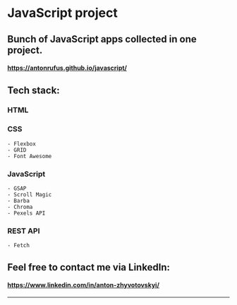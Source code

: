 # JavaScript project

## Bunch of JavaScript apps collected in one project.

#### https://antonrufus.github.io/javascript/

## Tech stack:

### HTML

### CSS

    - Flexbox
    - GRID
    - Font Awesome

### JavaScript

    - GSAP
    - Scroll Magic
    - Barba
    - Chroma
    - Pexels API

### REST API

    - Fetch

## Feel free to contact me via LinkedIn:

#### https://www.linkedin.com/in/anton-zhyvotovskyi/

---
